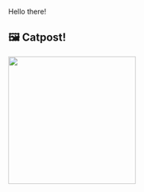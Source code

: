 Hello there!



## 🖼️ Catpost!

<sub>
    <img src="https://cdn2.thecatapi.com/images/9fk.jpg" height="256">
</sub>

